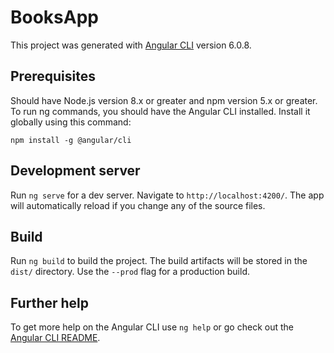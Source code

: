 # BooksApp

This project was generated with [Angular CLI](https://github.com/angular/angular-cli) version 6.0.8.

## Prerequisites

Should have Node.js version 8.x or greater and npm version 5.x or greater. To run ng commands, you should have the Angular CLI installed. Install it globally using this command:

```
npm install -g @angular/cli
```

## Development server

Run `ng serve` for a dev server. Navigate to `http://localhost:4200/`. The app will automatically reload if you change any of the source files.

## Build

Run `ng build` to build the project. The build artifacts will be stored in the `dist/` directory. Use the `--prod` flag for a production build.

## Further help

To get more help on the Angular CLI use `ng help` or go check out the [Angular CLI README](https://github.com/angular/angular-cli/blob/master/README.md).
